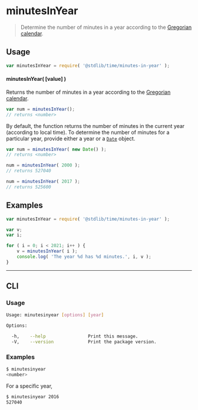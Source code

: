 # minutesInYear

> Determine the number of minutes in a year according to the [Gregorian calendar][gregorian-calendar].

<section class="usage">

## Usage

``` javascript
var minutesInYear = require( '@stdlib/time/minutes-in-year' );
```


#### minutesInYear( \[value\] )

Returns the number of minutes in a year according to the [Gregorian calendar][gregorian-calendar].

``` javascript
var num = minutesInYear();
// returns <number>
```

By default, the function returns the number of minutes in the current year (according to local time). To determine the number of minutes for a particular year, provide either a year or a [`Date`][date-object] object.

``` javascript
var num = minutesInYear( new Date() );
// returns <number>

num = minutesInYear( 2000 );
// returns 527040

num = minutesInYear( 2017 );
// returns 525600
```

</section>

<!-- /.usage -->


<section class="examples">

## Examples

``` javascript
var minutesInYear = require( '@stdlib/time/minutes-in-year' );

var v;
var i;

for ( i = 0; i < 2021; i++ ) {
    v = minutesInYear( i );
    console.log( 'The year %d has %d minutes.', i, v );
}
```

</section>

<!-- /.examples -->


---

<section class="cli">

## CLI

<section class="usage">

### Usage

``` bash
Usage: minutesinyear [options] [year]

Options:

  -h,    --help                Print this message.
  -V,    --version             Print the package version.
```

</section>

<!-- /.usage -->

<section class="examples">

### Examples

``` bash
$ minutesinyear
<number>
```

For a specific year,

``` bash
$ minutesinyear 2016
527040
```

</section>

<!-- /.examples -->

</section>

<!-- /.cli -->


<section class="links">

[gregorian-calendar]: https://en.wikipedia.org/wiki/Gregorian_calendar
[date-object]: https://developer.mozilla.org/en-US/docs/Web/JavaScript/Reference/Global_Objects/Date

</section>

<!-- /.links -->
